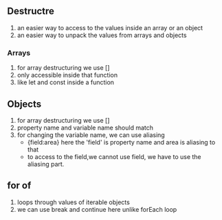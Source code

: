 <h2>Destructre</h2>
<ol>
<li>an easier way to access to the values inside an array or an object</li>
<li>an easier way to unpack the values from arrays and objects</li>
</ol>
<h3>Arrays</h3>
<ol>
<li>for array destructuring we use []</li>
<li>only accessible inside that function</li>
<li>like let and const inside a function</li>
</ol>
<h2>Objects</h2>
<ol>
<li>for array destructuring we use []</li>
<li>property name and variable name should match</li>
<li>for changing the variable name, we can use aliasing
<ul>
<li>{field:area} here the 'field' is property name and area is aliasing to that</li>
<li>to access to the field,we cannot use field, we have to use the aliasing part.</li>
</ul>
</li>
</ol>

<h2>for of</h2>
<ol>
<li>loops through values of iterable objects</li>
<li>we can use break and continue here unlike forEach loop</li>
</ol>
